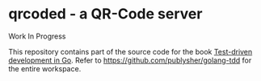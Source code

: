 qrcoded - a QR-Code server
==========================

Work In Progress

This repository contains part of the source code for the book [Test-driven development in Go](https://leanpub.com/golang-tdd/preview). Refer to https://github.com/publysher/golang-tdd for the entire workspace. 

